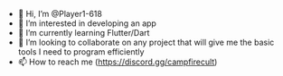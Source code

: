 - 👋 Hi, I’m @Player1-618
- 👀 I’m interested in developing an app
- 🌱 I’m currently learning Flutter/Dart
- 💞️ I’m looking to collaborate on any project that will give me the basic tools I need to program efficiently
- 📫 How to reach me (https://discord.gg/campfirecult)

<!---
Player1-618/Player1-618 is a ✨ special ✨ repository because its `README.md` (this file) appears on your GitHub profile.
You can click the Preview link to take a look at your changes.
--->
